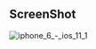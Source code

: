 ## ScreenShot
![iphone_6_-_ios_11_1](https://user-images.githubusercontent.com/2777896/32954181-bc7826a4-cbf5-11e7-987f-c3e9dce6931a.png)

